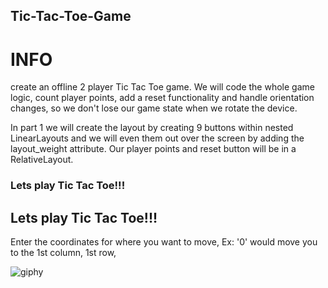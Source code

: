 ## Tic-Tac-Toe-Game
# INFO

create an offline 2 player Tic Tac Toe game.
We will code the whole game logic, 
count player points, 
add a reset functionality and handle orientation changes, 
so we don't lose our game state when we rotate the device.

In part 1 we will create the layout by creating 9 buttons within nested
LinearLayouts and we will even them out over the screen by adding the layout_weight attribute. 
Our player points and reset button will be in a RelativeLayout.


### Lets play Tic Tac Toe!!!
## Lets play Tic Tac Toe!!!

Enter the coordinates for where you want to move,
Ex: '0' would move you to the 1st column, 1st row,

![giphy](https://user-images.githubusercontent.com/22521791/64082659-adc53a00-cd12-11e9-8fe4-4543c68a04f7.gif)
